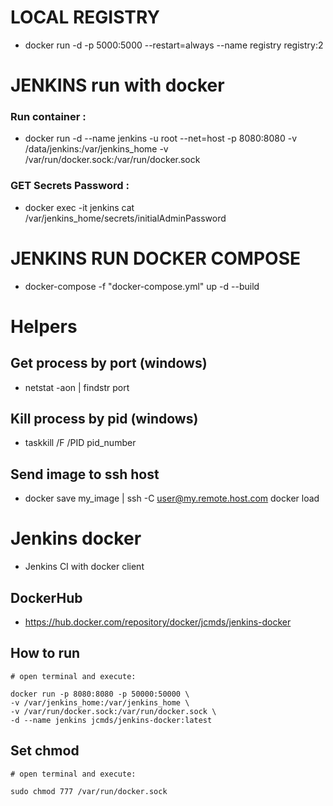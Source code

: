 # LOCAL REGISTRY
*  docker run -d -p 5000:5000 --restart=always --name registry registry:2

# JENKINS run with docker

### Run container :
* docker run -d --name jenkins -u root  --net=host -p 8080:8080 -v /data/jenkins:/var/jenkins_home -v /var/run/docker.sock:/var/run/docker.sock

### GET Secrets Password :

* docker exec -it jenkins cat /var/jenkins_home/secrets/initialAdminPassword

# JENKINS RUN DOCKER COMPOSE
* docker-compose -f "docker-compose.yml" up -d --build

# Helpers 
## Get process by port (windows)
* netstat -aon | findstr port 
## Kill process by pid (windows)
* taskkill /F /PID pid_number
## Send image to ssh host
* docker save my_image | ssh -C user@my.remote.host.com docker load


# Jenkins docker
* Jenkins CI with docker client

## DockerHub
- https://hub.docker.com/repository/docker/jcmds/jenkins-docker

## How to run

```
# open terminal and execute:

docker run -p 8080:8080 -p 50000:50000 \
-v /var/jenkins_home:/var/jenkins_home \ 
-v /var/run/docker.sock:/var/run/docker.sock \
-d --name jenkins jcmds/jenkins-docker:latest
```
## Set chmod
```
# open terminal and execute:

sudo chmod 777 /var/run/docker.sock